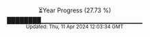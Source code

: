 <p align="center">
⏳Year Progress (27.73 %)<br>
████████▁▁▁▁▁▁▁▁▁▁▁▁▁▁▁▁▁▁▁▁▁▁ <br>
<sub>Updated: Thu, 11 Apr 2024 12:03:34 GMT</sub>
</p>

